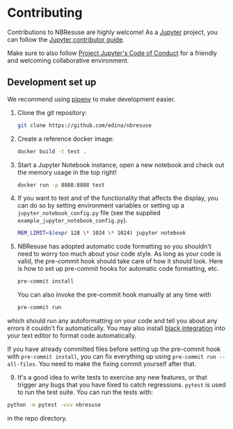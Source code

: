 # Contributing

Contributions to NBResuse are highly welcome! As a [Jupyter](https://jupyter.org) project,
you can follow the [Jupyter contributor guide](https://jupyter.readthedocs.io/en/latest/contributor/content-contributor.html).

Make sure to also follow [Project Jupyter's Code of Conduct](https://github.com/jupyter/governance/blob/master/conduct/code_of_conduct.md)
for a friendly and welcoming collaborative environment.

## Development set up

We recommend using [pipenv](https://docs.pipenv.org/) to make development easier.

1. Clone the git repository:

   ```bash
   git clone https://github.com/edina/nbresuse
   ```

2. Create a reference docker image:
   
   ```bash
   docker build -t test .
   ```

3. Start a Jupyter Notebook instance, open a new notebook and check out the memory usage
   in the top right!

   ```bash
   docker run -p 8888:8888 test
   ```

4. If you want to test and of the functionality that affects the display, you can do so
   by setting environment variables or setting up a `jupyter_notebook_config.py` file
   (see the supplied `example_jupyter_notebook_config.py`).

   ```bash
   MEM_LIMIT=$(expr 128 \* 1024 \* 1024) jupyter notebook
   ```

5. NBResuse has adopted automatic code formatting so you shouldn't
need to worry too much about your code style.
As long as your code is valid,
the pre-commit hook should take care of how it should look. Here is how to set up pre-commit hooks for automatic code formatting, etc.

    ```bash
    pre-commit install
    ```

    You can also invoke the pre-commit hook manually at any time with

    ```bash
    pre-commit run
    ```
	
which should run any autoformatting on your code
and tell you about any errors it couldn't fix automatically.
You may also install [black integration](https://github.com/ambv/black#editor-integration)
into your text editor to format code automatically.

If you have already committed files before setting up the pre-commit
hook with `pre-commit install`, you can fix everything up using
`pre-commit run --all-files`.  You need to make the fixing commit
yourself after that.

9. It's a good idea to write tests to exercise any new features,
or that trigger any bugs that you have fixed to catch regressions. `pytest` is used to run the test suite. You can run the tests with:

```bash
python -m pytest -vvv nbresuse
```

in the repo directory.
